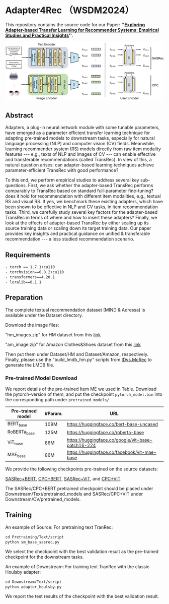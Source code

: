 # Adapter4Rec （WSDM2024）

This repository contains the source code for our Paper: **''[Exploring Adapter-based Transfer Learning for Recommender Systems: Empirical Studies and Practical Insights](https://arxiv.org/pdf/2305.15036.pdf)''**. 


![](Fig/Adapter4Rec.jpg) 

## Abstract

Adapters, a plug-in neural network module with some tunable  parameters, have emerged as a parameter efficient transfer learning  technique for adapting  pre-trained models to downstream tasks, especially for natural language processing (NLP) and  computer vision (CV) fields. Meanwhile, learning recommender system (RS) models directly from  raw item modality features ---  e.g., texts of NLP and images of CV --- can enable effective and transferable recommendations  (called TransRec). In view of this, a natural question arises: can  adapter-based learning techniques achieve parameter-efficient TransRec with good performance?

To this end, we perform  empirical studies  to address several key sub-questions. First, we ask whether the adapter-based TransRec performs comparably to TransRec based on standard full-parameter fine-tuning? does it hold for recommendation with different item modalities, e.g., textual RS and visual RS. If yes, we benchmark these existing adapters, which have been shown to be effective in  NLP and CV tasks, in item recommendation tasks. Third, we carefully study several key factors for the adapter-based TransRec in terms of where and how to insert these adapters? Finally, we look at the effects of adapter-based TransRec by either scaling up its source training data or  scaling down its target training data. Our paper provides key insights and practical guidance on unified & transferable recommendation --- a less studied recommendation scenario.



## Requirements

```
- torch == 1.7.1+cu110
- torchvision==0.8.2+cu110
- transformers==4.20.1
- loralib==0.1.1
```


## Preparation

The complete textual recommendation dataset (MIND & Adressa) is available under the Dataset directory. 

Download the image files:

"hm_images.zip" for HM dataset from this [link](https://drive.google.com/file/d/1zm0V3th-_ZxAevQM5yt8tkbLHnXGc6lk/view?usp=drive_link)

"am_image.zip" for Amazon Clothes&Shoes dataset from this [link](https://drive.google.com/file/d/1r8UJKFfhx_p93Q5DGOXDvXPq6PQYD_Iz/view?usp=drive_link)

Then put them under Dataset/HM and Dataset/Amazon, respectively. Finally, please use the "build_lmdb_hm.py" scripts from [IDvs.MoRec](https://github.com/westlake-repl/IDvs.MoRec/tree/main/dataset/HM) to generate the LMDB file.


### Pre-trained Model Download

We report details of the pre-trained Item ME we used in Table. Download the pytorch-version of them, and put the checkpoint `pytorch_model.bin` into the corresponding path under `pretrained_models/`

| Pre-trained model      | #Param. | URL                                                |
| ---------------------- | ------- | -------------------------------------------------- |
| BERT<sub>base</sub>    | 109M    | https://huggingface.co/bert-base-uncased           |
| RoBERTa<sub>base</sub> | 125M    | https://huggingface.co/roberta-base                |
| ViT<sub>base</sub>     | 86M     | https://huggingface.co/google/vit-base-patch16-224 |
| MAE<sub>base</sub>     | 86M     | https://huggingface.co/facebook/vit-mae-base       |

We provide the following checkpoints pre-trained on the source datasets:

[SASRec+BERT](https://drive.google.com/file/d/16xIo2ygB4b3ERrg81zDzBXXUfdLw86Ss/view?usp=drive_link), [CPC+BERT](https://drive.google.com/file/d/1lqjH8z4Ta_jnxWTYdilL338OoYGPF9wW/view?usp=drive_link), [SASRec+ViT](https://drive.google.com/file/d/1aaWa6CK0an6RxPGFDOnDQXYgnkJd5HGP/view?usp=drive_link), and [CPC+ViT](https://drive.google.com/file/d/1YTKzg1ZgFrxAvM6xhCZnG49jeHCLSHIG/view?usp=drive_link)

The SASRec/CPC+BERT pretrained checkpoint should be placed under Downstream/Text/pretrained_models and SASRec/CPC+ViT under Downstream/CV/pretrained_models.

## Training

An example of Source:
For pretraining text TranRec:

```
cd Pretraining/Text/script
python sm_base_sasrec.py
```

We select the checkpoint with the best validation result as the pre-trained checkpoint for the downstream tasks.



An example of Downstream:
For training text TranRec with the classic Houlsby adapter:

```
cd Downstream/Text/script
python adapter_houlsby.py
```

We report the test results of the checkpoint with the best validation result.


